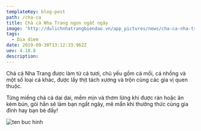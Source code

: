 ```yaml
---
templateKey: blog-post
path: /cha-ca
title: Chả cá Nha Trang ngon ngất ngây
image: 'http://dulichnhatrangbiendao.vn/app_pictures/news/cha-ca-nha-trang.jpg' 
tags:
  - Dia diem
date: 2019-09-30T13:12:33.962Z
uev: 4.18.8
description: 
---
```


Chả cá Nha Trang được làm từ cá tươi, chủ yếu gồm cá mối, cá nhồng và một số loại cá khác, được lấy thịt tách xương và trộn cùng các gia vị quen thuộc.

Từng miếng chả cá dai dai, mềm mịn và thơm lừng khi được rán hoặc ăn kèm bún, gỏi hẳn sẽ làm bạn ngất ngây, mê mẩn khi thưởng thức cùng gia đình hay bạn bè đấy!

![ten buc hinh](https://images.foody.vn/res/g90/892373/prof/s576x330/foody-upload-api-foody-mobile-25-190318083023.jpg "ten buc hinh")






